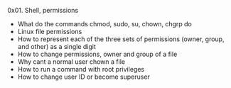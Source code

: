 0x01. Shell, permissions

* What do the commands chmod, sudo, su, chown, chgrp do
* Linux file permissions
* How to represent each of the three sets of permissions (owner, group, and other) as a single digit
* How to change permissions, owner and group of a file
* Why cant a normal user chown a file
* How to run a command with root privileges
* How to change user ID or become superuser
